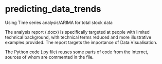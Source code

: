 # predicting_data_trends
Using Time series analysis/ARIMA for total stock data

The analysis report (.docx) is specifically targeted at people with limited technical background, with technical terms reduced and more illustrative examples provided. The report targets the importance of Data Visualisation.

The Python code (.py file) reuses some parts of code from the Internet, sources of whom are commented in the file.
